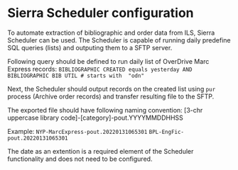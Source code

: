 # Sierra Scheduler configuration

To automate extraction of bibliographic and order data from ILS, Sierra Scheduler can be used.
The Scheduler is capable of running daily predefine SQL queries (lists) and outputing them to a SFTP server.

Following query should be defined to run daily list of OverDrive Marc Express records:
`BIBLIOGRAPHIC CREATED equals yesterday AND BIBLIOGRAPHIC BIB UTIL # starts with  "odn"`

Next, the Scheduler should output records on the created list using `pur` process (Archive order records) and transfer resulting file to the SFTP.

The exported file should have following naming convention: 
[3-chr uppercase library code]-[category]-pout.YYYYMMDDHHSS

Example:
`NYP-MarcExpress-pout.20220131065301`
`BPL-EngFic-pout.20220131065301`

The date as an extention is a required element of the Scheduler functionality and does not need to be configured.